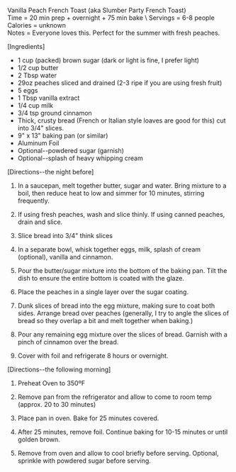 Vanilla Peach French Toast (aka Slumber Party French Toast) \
Time = 20 min prep + overnight + 75 min bake \ 
Servings = 6-8 people\
Calories = unknown  \
Notes = Everyone loves this. Perfect for the summer with fresh peaches. 

[Ingredients]
- 1 cup (packed) brown sugar (dark or light is fine, I prefer light)
- 1/2 cup butter
- 2 Tbsp water
- 29oz peaches sliced and drained (2-3 ripe if you are using fresh fruit)
- 5 eggs
- 1 Tbsp vanilla extract
- 1/4 cup milk
- 3/4 tsp ground cinnamon
- Thick, crusty bread (French or Italian style loaves are good for this) cut into 3/4" slices.
- 9" x 13" baking pan (or similar)
- Aluminum Foil
- Optional--powdered sugar (garnish)
- Optional--splash of heavy whipping cream

[Directions--the night before]

1. In a saucepan, melt together butter, sugar and water. Bring mixture to a boil, then reduce heat to low and simmer for 10 minutes, stirring frequently.

2. If using fresh peaches, wash and slice thinly. If using canned peaches, drain and slice.

3. Slice bread into 3/4" think slices

4. In a separate bowl, whisk together eggs, milk, splash of cream (optional), vanilla and cinnamon.

5. Pour the butter/sugar mixture into the bottom of the baking pan. Tilt the dish to ensure the entire bottom is coated with the glaze.

6. Place the peaches in a single layer over the sugar coating.

7. Dunk slices of bread into the egg mixture, making sure to coat both sides. Arrange bread over peaches (generally, I try to angle the slices of bread so they overlap a bit and melt together when baking.)

8. Pour any remaining egg mixture over the slices of bread. Garnish with a pinch of cinnamon over the bread.

9. Cover with foil and refrigerate 8 hours or overnight.

[Directions--the following morning] 
1. Preheat Oven to 350ºF

2. Remove pan from the refrigerator and allow to come to room temp (approx. 20 to 30 minutes)

3. Place pan in oven. Bake for 25 minutes covered.

4. After 25 minutes, remove foil. Continue baking for 10-15 minutes or until golden brown.

5. Remove from oven and allow to cool briefly before serving. Optional, sprinkle with powdered sugar before serving. 